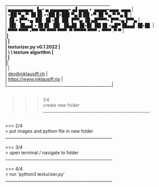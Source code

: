  ____________________________________________________ <br/>
| ▄▄▄▄▄▄▄▄ .▐▄• ▄ ▄▄▄▄▄▄• ▄▌▄▄▄  ▪  ·▄▄▄▄•▄▄▄ .▄▄▄   |<br/>
| •██  ▀▄.▀· █▌█▌▪•██  █▪██▌▀▄ █·██ ▪▀·.█▌▀▄.▀·▀▄ █· |<br/>
|  ▐█.▪▐▀▀▪▄ ·██·  ▐█.▪█▌▐█▌▐▀▀▄ ▐█·▄█▀▀▀•▐▀▀▪▄▐▀▀▄  |<br/>
|  ▐█▌·▐█▄▄▌▪▐█·█▌ ▐█▌·▐█▄█▌▐█•█▌▐█▌█▌▪▄█▀▐█▄▄▌▐█•█▌ |<br/>
|  ▀▀▀  ▀▀▀ •▀▀ ▀▀ ▀▀▀  ▀▀▀ .▀  ▀▀▀▀·▀▀▀ • ▀▀▀ .▀  ▀ |<br/>
|____________________________________________________|<br/>
|                                                    |<br/>
| texturizer.py v0.1 2022                            |<br/>
| \ \ texture algorithm                              |<br/>
|                                                    |<br/>
|____________________________________________________|<br/>
|                                                    |<br/>
|           dev@niklausiff.ch                        |<br/>
|           https://www.niklausiff.rip               |<br/>
|____________________________________________________|<br/>
<br/>
>>> 1/4<br/>
  > create new folder<br/>
_____________________________________________________ <br/>
<br/>
 >>> 2/4<br/>
   > put images and python file in new folder<br/>
_____________________________________________________<br/>
<br/>
 >>> 3/4<br/>
   > open terminal / navigate to folder<br/>
_____________________________________________________<br/>
<br/>
 >>> 4/4<br/>
   > run 'python3 texturizer.py'<br/>
_____________________________________________________<br/>
